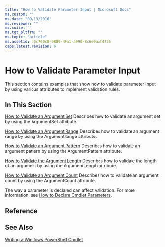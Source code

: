 ```yaml
---
title: "How to Validate Parameter Input | Microsoft Docs"
ms.custom: ""
ms.date: "09/13/2016"
ms.reviewer: ""
ms.suite: ""
ms.tgt_pltfrm: ""
ms.topic: "article"
ms.assetid: f6c700c8-0889-49a1-a990-8c6e9aaf4735
caps.latest.revision: 6
---
```

# How to Validate Parameter Input

This section contains examples that show how to validate parameter input by using various attributes
to implement validation rules.

## In This Section

[How to Validate an Argument Set](./how-to-validate-an-argument-set.md)
Describes how to validate an argument set by using the ArgumentSet attribute.

[How to Validate an Argument Range](./how-to-validate-an-argument-range.md)
Describes how to validate an argument range by using the ArgumentRange attribute.

[How to Validate an Argument Pattern](./how-to-validate-an-argument-pattern.md)
Describes how to validate an argument pattern by using the ArgumentPattern attribute.

[How to Validate the Argument Length](./how-to-validate-the-argument-length.md)
Describes how to validate the length of an argument by using the ArgumentLength attribute.

[How to Validate an Argument Count](./how-to-validate-an-argument-count.md)
Describes how to validate an argument count by using the ArgumentCount attribute.

The way a parameter is declared can affect validation. For more information, see [How to Declare Cmdlet Parameters](./how-to-declare-cmdlet-parameters.md).

## Reference

## See Also

[Writing a Windows PowerShell Cmdlet](./writing-a-windows-powershell-cmdlet.md)
